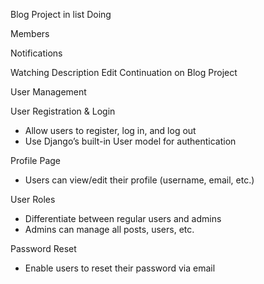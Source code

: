 
Blog Project
in list 
Doing

Members



Notifications

Watching
Description
Edit
Continuation on Blog Project

User Management

User Registration & Login
- Allow users to register, log in, and log out
- Use Django’s built-in User model for authentication

Profile Page
- Users can view/edit their profile (username, email, etc.)

User Roles
- Differentiate between regular users and admins
- Admins can manage all posts, users, etc.

Password Reset
- Enable users to reset their password via email